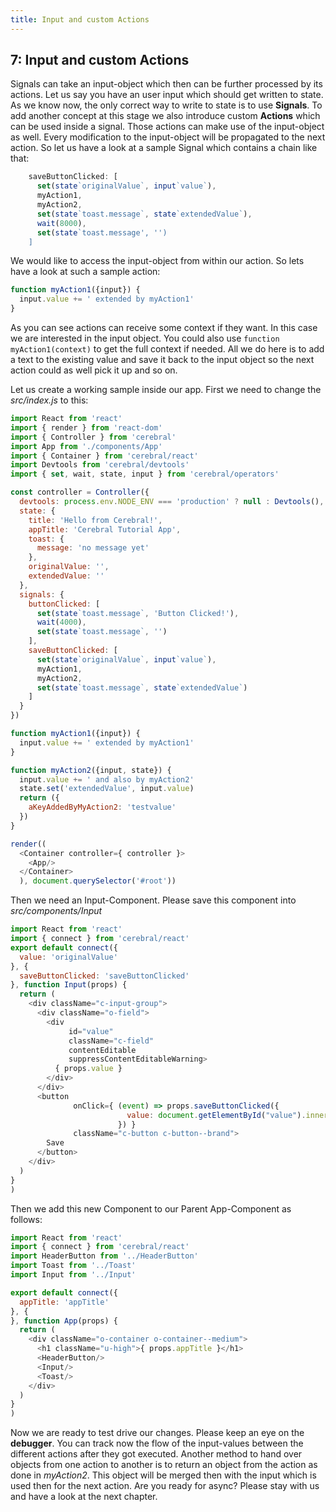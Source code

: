 ```yaml
---
title: Input and custom Actions 
---
```


## 7: Input and custom Actions 

Signals can take an input-object which then can be further processed by its actions.
Let us say you have an user input which should get written to state.
As we know now, the only correct way to write to state is to use **Signals**.
To add another concept at this stage we also introduce custom **Actions** which can be used inside a signal. Those actions can make use of the input-object as well. Every modification to the input-object will be propagated to the next action.
So let us have a look at a sample Signal which contains a chain like that:
```js
    saveButtonClicked: [
      set(state`originalValue`, input`value`),
      myAction1,
      myAction2,
      set(state`toast.message`, state`extendedValue`),
      wait(8000),
      set(state`toast.message', '')
    ]
```
We would like to access the input-object from within our action.
So lets have a look at such a sample action:
```js
function myAction1({input}) {
  input.value += ' extended by myAction1'
}
```
As you can see actions can receive some context if they want. In this case we are interested in the input object. You could also use ```function myAction1(context)``` to get the full context if needed.
All we do here is to add a text to the existing value and save it back to the input object so the next action could as well pick it up and so on.

Let us create a working sample inside our app. First we need to change the *src/index.js* to this:

```js
import React from 'react'
import { render } from 'react-dom'
import { Controller } from 'cerebral'
import App from './components/App'
import { Container } from 'cerebral/react'
import Devtools from 'cerebral/devtools'
import { set, wait, state, input } from 'cerebral/operators'

const controller = Controller({
  devtools: process.env.NODE_ENV === 'production' ? null : Devtools(),
  state: {
    title: 'Hello from Cerebral!',
    appTitle: 'Cerebral Tutorial App',
    toast: {
      message: 'no message yet'
    },
    originalValue: '',
    extendedValue: ''
  },
  signals: {
    buttonClicked: [
      set(state`toast.message`, 'Button Clicked!'),
      wait(4000),
      set(state`toast.message`, '')
    ],
    saveButtonClicked: [
      set(state`originalValue`, input`value`),
      myAction1,
      myAction2,
      set(state`toast.message`, state`extendedValue`)
    ]
  }
})

function myAction1({input}) {
  input.value += ' extended by myAction1'
}

function myAction2({input, state}) {
  input.value += ' and also by myAction2'
  state.set('extendedValue', input.value)
  return ({
    aKeyAddedByMyAction2: 'testvalue'
  })
}

render((
  <Container controller={ controller }>
    <App/>
  </Container>
  ), document.querySelector('#root'))
```

Then we need an Input-Component. Please save this component into *src/components/Input*

```js
import React from 'react'
import { connect } from 'cerebral/react'
export default connect({
  value: 'originalValue'
}, {
  saveButtonClicked: 'saveButtonClicked'
}, function Input(props) {
  return (
    <div className="c-input-group">
      <div className="o-field">
        <div
             id="value"
             className="c-field"
             contentEditable
             suppressContentEditableWarning>
          { props.value }
        </div>
      </div>
      <button
              onClick={ (event) => props.saveButtonClicked({
                          value: document.getElementById("value").innerText
                        }) }
              className="c-button c-button--brand">
        Save
      </button>
    </div>
  )
}
)
```

Then we add this new Component to our Parent App-Component as follows:
```js
import React from 'react'
import { connect } from 'cerebral/react'
import HeaderButton from '../HeaderButton'
import Toast from '../Toast'
import Input from '../Input'

export default connect({
  appTitle: 'appTitle'
}, {
}, function App(props) {
  return (
    <div className="o-container o-container--medium">
      <h1 className="u-high">{ props.appTitle }</h1>
      <HeaderButton/>
      <Input/>
      <Toast/>
    </div>
  )
}
)
```
Now we are ready to test drive our changes. Please keep an eye on the **debugger**. You can track now the flow of the input-values between the different actions after they got executed. Another method to hand over objects from one action to another is to return an object from the action as done in *myAction2*. This object will be merged then with the input which is used then for the next action.
Are you ready for async? Please stay with us and have a look at the next chapter.

